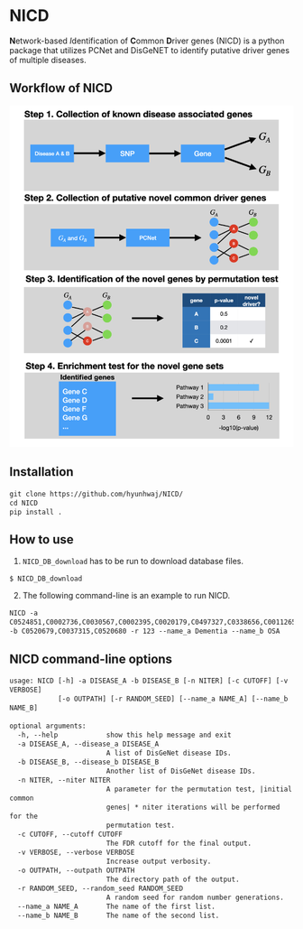 # NICD

**N**etwork-based *I*dentification of **C**ommon **D**river genes (NICD) is a python package that utilizes 
PCNet and DisGeNET to identify putative driver genes of multiple diseases. 

## Workflow of NICD

![Illustration](img/illustration.jpeg)

## Installation

```
git clone https://github.com/hyunhwaj/NICD/
cd NICD
pip install .
```

## How to use 

1. `NICD_DB_download` has to be run to download database files.

```
$ NICD_DB_download
```

2. The following command-line is an example to run NICD.

```
NICD -a C0524851,C0002736,C0030567,C0002395,C0020179,C0497327,C0338656,C0011265,C0038454,C0242422,C0233794,C0026769,C0338451,C0752347 -b C0520679,C0037315,C0520680 -r 123 --name_a Dementia --name_b OSA
```

## NICD command-line options

```
usage: NICD [-h] -a DISEASE_A -b DISEASE_B [-n NITER] [-c CUTOFF] [-v VERBOSE]
            [-o OUTPATH] [-r RANDOM_SEED] [--name_a NAME_A] [--name_b NAME_B]

optional arguments:
  -h, --help            show this help message and exit
  -a DISEASE_A, --disease_a DISEASE_A
                        A list of DisGeNet disease IDs.
  -b DISEASE_B, --disease_b DISEASE_B
                        Another list of DisGeNet disease IDs.
  -n NITER, --niter NITER
                        A parameter for the permutation test, |initial common
                        genes| * niter iterations will be performed for the
                        permutation test.
  -c CUTOFF, --cutoff CUTOFF
                        The FDR cutoff for the final output.
  -v VERBOSE, --verbose VERBOSE
                        Increase output verbosity.
  -o OUTPATH, --outpath OUTPATH
                        The directory path of the output.
  -r RANDOM_SEED, --random_seed RANDOM_SEED
                        A random seed for random number generations.
  --name_a NAME_A       The name of the first list.
  --name_b NAME_B       The name of the second list.
  ```
  


